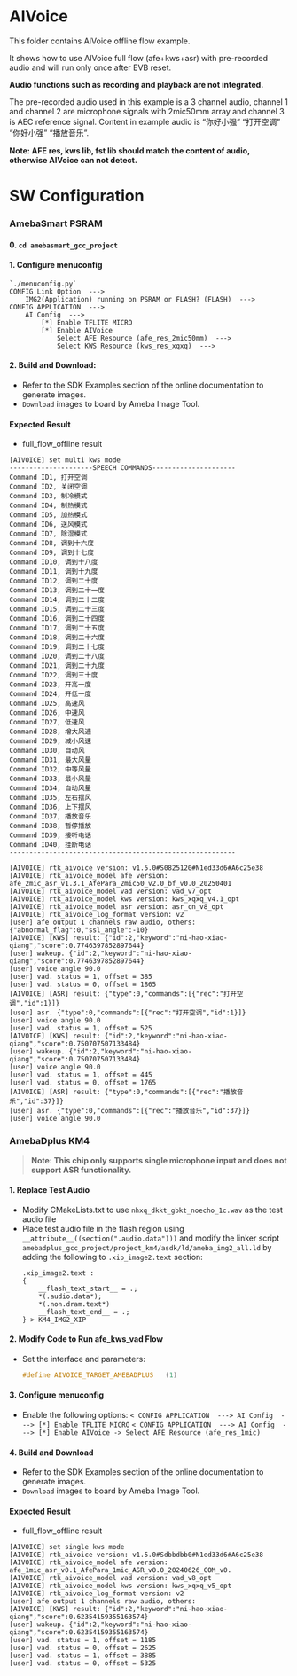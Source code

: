 # AIVoice

This folder contains AIVoice offline flow example.

It shows how to use AIVoice full flow (afe+kws+asr) with pre-recorded audio and will run only once after EVB reset.

**Audio functions such as recording and playback are not integrated.**

The pre-recorded audio used in this example is a 3 channel audio, channel 1 and channel 2 are microphone signals with 2mic50mm array and channel 3 is AEC reference signal. Content in example audio is “你好小强” “打开空调” “你好小强” “播放音乐”.

**Note: AFE res, kws lib, fst lib should match the content of audio, otherwise AIVoice can not detect.**

# SW Configuration
### AmebaSmart PSRAM

#### 0. `cd amebasmart_gcc_project`

#### 1. Configure menuconfig
    `./menuconfig.py`
    CONFIG Link Option  --->
        IMG2(Application) running on PSRAM or FLASH? (FLASH)  --->
    CONFIG APPLICATION  --->
        AI Config  --->
            [*] Enable TFLITE MICRO
            [*] Enable AIVoice
                Select AFE Resource (afe_res_2mic50mm)  --->
                Select KWS Resource (kws_res_xqxq)  --->

#### 2. Build and Download:
   * Refer to the SDK Examples section of the online documentation to generate images.
   * `Download` images to board by Ameba Image Tool.

#### Expected Result
* full_flow_offline result
```
[AIVOICE] set multi kws mode
---------------------SPEECH COMMANDS---------------------
Command ID1, 打开空调
Command ID2, 关闭空调
Command ID3, 制冷模式
Command ID4, 制热模式
Command ID5, 加热模式
Command ID6, 送风模式
Command ID7, 除湿模式
Command ID8, 调到十六度
Command ID9, 调到十七度
Command ID10, 调到十八度
Command ID11, 调到十九度
Command ID12, 调到二十度
Command ID13, 调到二十一度
Command ID14, 调到二十二度
Command ID15, 调到二十三度
Command ID16, 调到二十四度
Command ID17, 调到二十五度
Command ID18, 调到二十六度
Command ID19, 调到二十七度
Command ID20, 调到二十八度
Command ID21, 调到二十九度
Command ID22, 调到三十度
Command ID23, 开高一度
Command ID24, 开低一度
Command ID25, 高速风
Command ID26, 中速风
Command ID27, 低速风
Command ID28, 增大风速
Command ID29, 减小风速
Command ID30, 自动风
Command ID31, 最大风量
Command ID32, 中等风量
Command ID33, 最小风量
Command ID34, 自动风量
Command ID35, 左右摆风
Command ID36, 上下摆风
Command ID37, 播放音乐
Command ID38, 暂停播放
Command ID39, 接听电话
Command ID40, 挂断电话
---------------------------------------------------------

[AIVOICE] rtk_aivoice version: v1.5.0#S0825120#N1ed33d6#A6c25e38
[AIVOICE] rtk_aivoice_model afe version: afe_2mic_asr_v1.3.1_AfePara_2mic50_v2.0_bf_v0.0_20250401
[AIVOICE] rtk_aivoice_model vad version: vad_v7_opt
[AIVOICE] rtk_aivoice_model kws version: kws_xqxq_v4.1_opt
[AIVOICE] rtk_aivoice_model asr version: asr_cn_v8_opt
[AIVOICE] rtk_aivoice_log_format version: v2
[user] afe output 1 channels raw audio, others: {"abnormal_flag":0,"ssl_angle":-10}
[AIVOICE] [KWS] result: {"id":2,"keyword":"ni-hao-xiao-qiang","score":0.7746397852897644}
[user] wakeup. {"id":2,"keyword":"ni-hao-xiao-qiang","score":0.7746397852897644}
[user] voice angle 90.0
[user] vad. status = 1, offset = 385
[user] vad. status = 0, offset = 1865
[AIVOICE] [ASR] result: {"type":0,"commands":[{"rec":"打开空调","id":1}]}
[user] asr. {"type":0,"commands":[{"rec":"打开空调","id":1}]}
[user] voice angle 90.0
[user] vad. status = 1, offset = 525
[AIVOICE] [KWS] result: {"id":2,"keyword":"ni-hao-xiao-qiang","score":0.750707507133484}
[user] wakeup. {"id":2,"keyword":"ni-hao-xiao-qiang","score":0.750707507133484}
[user] voice angle 90.0
[user] vad. status = 1, offset = 445
[user] vad. status = 0, offset = 1765
[AIVOICE] [ASR] result: {"type":0,"commands":[{"rec":"播放音乐","id":37}]}
[user] asr. {"type":0,"commands":[{"rec":"播放音乐","id":37}]}
[user] voice angle 90.0
```

### AmebaDplus KM4

> **Note: This chip only supports single microphone input and does not support ASR functionality.**

#### 1. Replace Test Audio
- Modify CMakeLists.txt to use `nhxq_dkkt_gbkt_noecho_1c.wav` as the test audio file
- Place test audio file in the flash region using `__attribute__((section(".audio.data")))` and modify the linker script `amebadplus_gcc_project/project_km4/asdk/ld/ameba_img2_all.ld` by adding the following to `.xip_image2.text` section:
    ```ld
    .xip_image2.text :
    {
        __flash_text_start__ = .;
        *(.audio.data*);
        *(.non.dram.text*)
        __flash_text_end__ = .;
    } > KM4_IMG2_XIP
    ```

#### 2. Modify Code to Run afe_kws_vad Flow
- Set the interface and parameters:
    ```c
    #define AIVOICE_TARGET_AMEBADPLUS   (1)
    ```

#### 3. Configure menuconfig
- Enable the following options:
    ```< CONFIG APPLICATION  ---> AI Config  ---> [*] Enable TFLITE MICRO```
    ```< CONFIG APPLICATION  ---> AI Config  ---> [*] Enable AIVoice -> Select AFE Resource (afe_res_1mic)```

#### 4. Build and Download
* Refer to the SDK Examples section of the online documentation to generate images.
* `Download` images to board by Ameba Image Tool.


#### Expected Result
* full_flow_offline result
```
[AIVOICE] set single kws mode
[AIVOICE] rtk_aivoice version: v1.5.0#Sdbbdbb0#N1ed33d6#A6c25e38
[AIVOICE] rtk_aivoice_model afe version: afe_1mic_asr_v0.1_AfePara_1mic_ASR_v0.0_20240626_COM_v0.
[AIVOICE] rtk_aivoice_model vad version: vad_v8_opt
[AIVOICE] rtk_aivoice_model kws version: kws_xqxq_v5_opt
[AIVOICE] rtk_aivoice_log_format version: v2
[user] afe output 1 channels raw audio, others: 
[AIVOICE] [KWS] result: {"id":2,"keyword":"ni-hao-xiao-qiang","score":0.62354159355163574}
[user] wakeup. {"id":2,"keyword":"ni-hao-xiao-qiang","score":0.62354159355163574}
[user] vad. status = 1, offset = 1185
[user] vad. status = 0, offset = 2625
[user] vad. status = 1, offset = 3885
[user] vad. status = 0, offset = 5325
```
